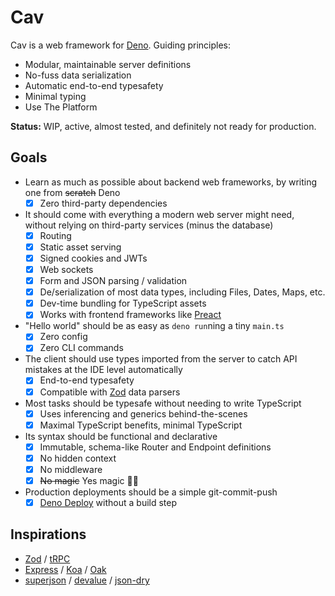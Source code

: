 # Cav

Cav is a web framework for [Deno](https://deno.land). Guiding principles:

- Modular, maintainable server definitions
- No-fuss data serialization
- Automatic end-to-end typesafety
- Minimal typing
- Use The Platform

**Status:** WIP, active, almost tested, and definitely not ready for production.

## Goals

- Learn as much as possible about backend web frameworks, by writing one from
  ~~scratch~~ Deno
  - [x] Zero third-party dependencies
- It should come with everything a modern web server might need, without relying
  on third-party services (minus the database)
  - [x] Routing
  - [x] Static asset serving
  - [x] Signed cookies and JWTs
  - [x] Web sockets
  - [x] Form and JSON parsing / validation
  - [x] De/serialization of most data types, including Files, Dates, Maps, etc.
  - [x] Dev-time bundling for TypeScript assets
  - [x] Works with frontend frameworks like [Preact](https://preactjs.com)
- "Hello world" should be as easy as `deno run`ning a tiny `main.ts`
  - [x] Zero config
  - [x] Zero CLI commands
- The client should use types imported from the server to catch API mistakes at
  the IDE level automatically
  - [x] End-to-end typesafety
  - [x] Compatible with [Zod](https://github.com/colinhacks/zod) data parsers
- Most tasks should be typesafe without needing to write TypeScript
  - [x] Uses inferencing and generics behind-the-scenes
  - [x] Maximal TypeScript benefits, minimal TypeScript
- Its syntax should be functional and declarative
  - [x] Immutable, schema-like Router and Endpoint definitions
  - [x] No hidden context
  - [x] No middleware
  - [x] ~~No magic~~ Yes magic 🧙‍♂️
- Production deployments should be a simple git-commit-push
  - [x] [Deno Deploy](https://deno.com) without a build step

## Inspirations

- [Zod](https://github.com/colinhacks/zod) / [tRPC](https://trpc.io)
- [Express](https://expressjs.com/) / [Koa](https://koajs.com/) /
  [Oak](https://oakserver.github.io/oak/)
- [superjson](https://github.com/blitz-js/superjson) /
  [devalue](https://github.com/Rich-Harris/devalue) /
  [json-dry](https://github.com/11ways/json-dry)

<!-- This should be a blog post or something. -->
<!-- ## Notes

Links and thoughts related to Cav's architecture.

- [HackerNews](https://news.ycombinator.com/item?id=31285827): **TRPC: End-to-end typesafe APIs made easy (trpc.io)**
  - Cav and tRPC scratch a similar itch, but Cav wanders a little further into
    Express territory.
    
    When I started writing what would become Cav, tRPC couldn't (on its own)
    accept posted bodies that weren't JSON, which led to a craving for an input
    normalization step before the parsing step that could accept both JSON and
    regular HTML forms. i.e. an endpoint with a single input parser could use it
    to parse both FormData and JSON request bodies. This would be useful in
    simple static sites that only need a contact or subscription form, for
    example.
    
    I was also toying around with Deno's bundler in my spare time, and superjson
    was something I was using at work. I loved the thought of a comprehensive,
    full-stack solution that combined these ideas into a unified module, built
    on this standards-compliant runtime I was rapidly falling for. It seemed
    like writing such a framework myself would be a fun learning project.

    Lessons so far: Web frameworks are hard, Deno is awesome, and making your
    own tools is a great way to learn things you never knew you never knew [🍃](https://www.youtube.com/watch?v=O9MvdMqKvpU)
  - End-to-end typesafety is fairly straightforward TypeScript witchcraft. Short
    summary: TypeScript strips type imports at build time, making it possible to
    import server-side type definitions into client-side code without runtime
    consequences. The client can then use those types to keep API inputs/outputs
    in-sync with what the server expects, triggering TS errors when something
    isn't right. This works without requiring code generation, which is a
    limitation of the venerable [gRPC](https://grpc.io/). Add TypeScript's
    inferencing and generics to the mix, and a new world of developer tools is
    born.
    
    This is a really cool pattern to work with. A great resource to learn more
    is [this essay](https://colinhacks.com/essays/painless-typesafety) written
    by Colin McDonnell, the creator of Zod and tRPC.
    
    It seems like there's some convergent evolution going on in the community
    regarding this pattern, and there's several projects mentioned in the HN
    comments on this post that work with similar concepts. TypeScript makes
    implementing this pretty simple, and Cav is just one person's subjective
    take on what it can look like. -->
